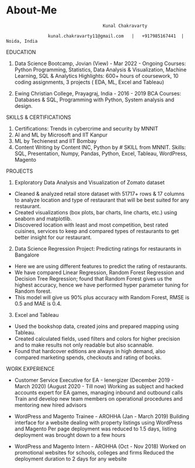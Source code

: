 # About-Me
                                         Kunal Chakravarty
                                         
                    kunal.chakravarty11@gmail.com   |   +917985167441  |   Noida, India
         

EDUCATION

1. Data Science Bootcamp, Jovian (View) -  Mar 2022 - Ongoing
   Courses: Python Programming, Statistics, Data Analysis & Visualization, Machine Learning, SQL & Analytics
   Highlights: 600+ hours of coursework, 10 coding assignments, 3 projects ( EDA, ML, Excel and Tableau)

2. Ewing Christian College, Prayagraj, India - 2016 - 2019
   BCA
   Courses: Databases & SQL, Programming with Python, System analysis and design.
   
   

SKILLS & CERTIFICATIONS

1. Certifications: Trends in cybercrime and security by MNNIT
2. AI and ML by Microsoft and IIT Kanpur
3. ML by Techienest and IIT Bombay
4. Content Writing by Content INC, Python by # SKILL from MNNIT.
Skills: SQL, Presentation, Numpy, Pandas, Python, Excel, Tableau, WordPress, Magento



PROJECTS 

1. Exploratory Data Analysis and Visualization of Zomato dataset 
- Cleaned & analyzed retail store dataset with 51717+ rows & 17 columns to analyze location and type of restaurant that will be best suited for any restaurant.
- Created visualizations (box plots, bar charts, line charts, etc.) using seaborn and matplotlib.
 - Discovered location with least and most competition, best rated cuisines, services to keep and compared types of restaurants to get better insight for our restaurant.
 
 
2. Data Science Regression Project: Predicting ratings for restaurants in Bangalore 
- Here we are using different features to predict the rating of restaurants. 
- We have compared Linear Regression, Random Forest Regression and Decision Tree Regression; found that Random Forest gives us the highest accuracy, hence we have performed hyper parameter tuning for Random forest.
- This model will give us 90% plus accuracy with Random Forest, RMSE is 0.5 and MAE is 0.4.


3. Excel and Tableau 
- Used the bookshop data, created joins and prepared mapping using Tableau. 
- Created calculated fields, used filters and colors for higher precision and to make results not only readable but also scannable. 
- Found that hardcover editions are always in high demand, also compared marketing spends, checkouts and rating of books. 



WORK EXPERIENCE

- Customer Service Executive for EA - Ienergizer             (December 2019 - March 2020) (August 2020 -  Till now)
Working as subject and hacked accounts expert for EA games, managing inbound and outbound calls
Train and develop new team members on operational procedures and mentoring new hired advisors

   
- WordPress and Magento Trainee - AROHHA                                    (Jan - March 2019)
Building  interface for a website dealing with property listings using WordPress and Magento
Per page deployment was reduced to 1.5 days, listing deployment was brought down to a few hours

   
- WordPress and Magento Intern - AROHHA                                      (Oct - Nov 2018)
Worked on promotional websites for schools, colleges and firms
Reduced the deployment duration to 2 days for any website


